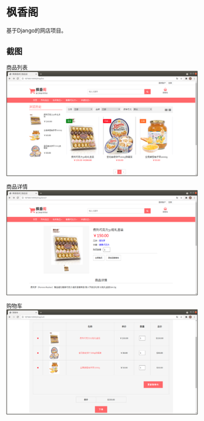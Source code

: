 # 枫香阁

基于Django的网店项目。

## 截图

商品列表
![商品列表](snapshot/1.png)

商品详情
![商品详情](snapshot/2.png)

购物车
![购物车](snapshot/3.png)